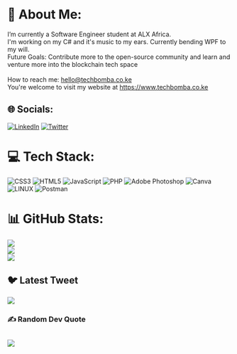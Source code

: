 # 💫 About Me:
I’m currently a Software Engineer student at ALX Africa.<br>I'm working on my C# and it's music to my ears. Currently bending WPF to my will.<br>Future Goals: Contribute more to the open-source community and learn and venture more into the blockchain tech space<br><br>How to reach me: hello@techbomba.co.ke<br>You're welcome to visit my website at https://www.techbomba.co.ke


## 🌐 Socials:
[![LinkedIn](https://img.shields.io/badge/LinkedIn-%230077B5.svg?logo=linkedin&logoColor=white)](https://linkedin.com/in/kepha-ototo-939383ba) [![Twitter](https://img.shields.io/badge/Twitter-%231DA1F2.svg?logo=Twitter&logoColor=white)](https://twitter.com/KephaOtotoDev) 

# 💻 Tech Stack:
![CSS3](https://img.shields.io/badge/css3-%231572B6.svg?style=for-the-badge&logo=css3&logoColor=white) ![HTML5](https://img.shields.io/badge/html5-%23E34F26.svg?style=for-the-badge&logo=html5&logoColor=white) ![JavaScript](https://img.shields.io/badge/javascript-%23323330.svg?style=for-the-badge&logo=javascript&logoColor=%23F7DF1E) ![PHP](https://img.shields.io/badge/php-%23777BB4.svg?style=for-the-badge&logo=php&logoColor=white) ![Adobe Photoshop](https://img.shields.io/badge/adobephotoshop-%2331A8FF.svg?style=for-the-badge&logo=adobephotoshop&logoColor=white) ![Canva](https://img.shields.io/badge/Canva-%2300C4CC.svg?style=for-the-badge&logo=Canva&logoColor=white) ![LINUX](https://img.shields.io/badge/Linux-FCC624?style=for-the-badge&logo=linux&logoColor=black) ![Postman](https://img.shields.io/badge/Postman-FF6C37?style=for-the-badge&logo=postman&logoColor=white)
# 📊 GitHub Stats:
![](https://github-readme-stats.vercel.app/api?username=allenotto&theme=dark&hide_border=true&include_all_commits=true&count_private=true)<br/>
![](https://github-readme-streak-stats.herokuapp.com/?user=allenotto&theme=dark&hide_border=true)<br/>
![](https://github-readme-stats.vercel.app/api/top-langs/?username=allenotto&theme=dark&hide_border=true&include_all_commits=true&count_private=true&layout=compact)

## 🐦 Latest Tweet
[![](https://gtce.itsvg.in/api?username=KephaOtotoDev)](https://github.com/VishwaGauravIn/github-twitter-card-embed)

### ✍️ Random Dev Quote
![](https://quotes-github-readme.vercel.app/api?type=horizontal&theme=tokyonight)
---

<!-- Proudly created with GPRM ( https://gprm.itsvg.in ) -->
